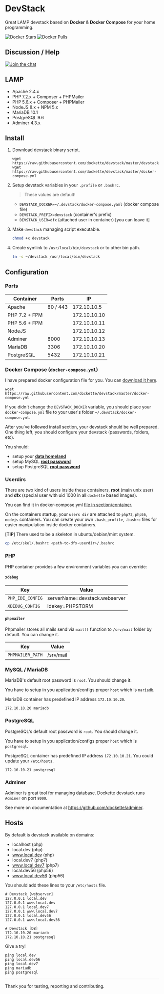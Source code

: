 # DevStack

Great LAMP devstack based on **Docker** & **Docker Compose** for your home programming.

[![Docker Stars](https://img.shields.io/docker/stars/dockette/devstack.svg?style=flat)](https://hub.docker.com/r/dockette/devstack/)
[![Docker Pulls](https://img.shields.io/docker/pulls/dockette/devstack.svg?style=flat)](https://hub.docker.com/r/dockette/devstack/)

## Discussion / Help

[![Join the chat](https://img.shields.io/gitter/room/dockette/dockette.svg?style=flat-square)](https://gitter.im/dockette/dockette?utm_source=badge&utm_medium=badge&utm_campaign=pr-badge&utm_content=badge)

## LAMP

- Apache 2.4.x
- PHP 7.2.x + Composer + PHPMailer
- PHP 5.6.x + Composer + PHPMailer
- NodeJS 8.x + NPM 5.x
- MariaDB 10.1
- PostgreSQL 9.6
- Adminer 4.3.x

## Install

1. Download devstack binary script.

    ```
    wget https://raw.githubusercontent.com/dockette/devstack/master/devstack
    wget https://raw.githubusercontent.com/dockette/devstack/master/docker-compose.yml
    ```

2. Setup devstack variables in your `.profile` or `.bashrc`.
	
    > These values are default!

	- `DEVSTACK_DOCKER=~/.devstack/docker-compose.yaml` (docker compose file)
	- `DEVSTACK_PREFIX=devstack` (container's prefix)
	- `DEVSTACK_USER=dfx` (attached user in container) [you can leave it]

3. Make `devstack` managing script executable.

    ```sh
    chmod +x devstack
    ```

4. Create symlink to `/usr/local/bin/devstack` or to other bin path.

    ```sh
    ln -s ~/devstack /usr/local/bin/devstack
    ```

## Configuration

### Ports

| Container     | Ports    | IP           |
|---------------|----------|--------------|
| Apache        | 80 / 443 | 172.10.10.5  |
| PHP 7.2 + FPM |          | 172.10.10.10 |
| PHP 5.6 + FPM |          | 172.10.10.11 |
| NodeJS        |          | 172.10.10.12 |
| Adminer       | 8000     | 172.10.10.13 |
| MariaDB       | 3306     | 172.10.10.20 |
| PostgreSQL    | 5432     | 172.10.10.21 |

### Docker Compose (`docker-compose.yml`)

I have prepared docker configuration file for you. You can [download it here](https://github.com/dockette/devstack/blob/master/docker-compose.yml).

```
wget https://raw.githubusercontent.com/dockette/devstack/master/docker-compose.yml
```

If you didn't change the `DEVSTACK_DOCKER` variable, you should place your `docker-compose.yml` file to your user's folder `~/.devstack/docker-compose.yml`.

After you've followed install section, your devstack should be well prepared. One thing left, you should configure your devstack (passwords, folders, etc). 

You should: 
 - setup your [**data homeland**](https://github.com/dockette/devstack/blob/master/docker-compose.yml#L132-L134)
 - setup MySQL [**root password**](https://github.com/dockette/devstack/blob/master/docker-compose.yml#L108-L110)
 - setup PostgreSQL [**root password**](https://github.com/dockette/devstack/blob/master/docker-compose.yml#L125-L127)

### Userdirs

There are two kind of users inside these containers, **root** (main unix user) and **dfx** (special user with uid 1000 in all `dockette` based images).

You can find it in docker-compose.yml [file in section/container](https://github.com/dockette/devstack/blob/master/docker-compose.yml#L139-L147).

On the containers startup, your `users dir` are attached to `php72`, `php56`, `nodejs` containers. You can create your own `.bash_profile`, `.bashrc` files 
for easier manipulation inside docker containers.

[**TIP**] There used to be a skeleton in ubuntu/debian/mint system. 

```sh
cp /etc/skel/.bashrc <path-to-dfx-userdir>/.bashrc
```

### PHP

PHP container provides a few environment variables you can override: 

#### `xdebug`

| Key               | Value                          |
|-------------------|--------------------------------|
| `PHP_IDE_CONFIG`  | serverName=devstack.webserver  |
| `XDEBUG_CONFIG`   | idekey=PHPSTORM                |

#### `phpmailer`

Phpmailer stores all mails send via `mail()` function to `/srv/mail` folder by default. You can change it.

| Key               | Value      |
|-------------------|------------|
| `PHPMAILER_PATH`  | /srv/mail  |

### MySQL / MariaDB

MariaDB's default root password is `root`. You should change it.

You have to setup in you application/configs proper `host` which is `mariadb`. 

MariaDB container has predefined IP address `172.10.10.20`.

```
172.10.10.20 mariadb
```

### PostgreSQL

PostgreSQL's default root password is `root`. You should change it.

You have to setup in you application/configs proper `host` which is `postgresql`. 

PostgreSQL container has predefined IP address `172.10.10.21`. You could update your `/etc/hosts`.

```
172.10.10.21 postgresql
```

### Adminer

Adminer is great tool for managing database. Dockette devstack runs `Adminer` on port `8000`.

See more on documentation at https://github.com/dockette/adminer.

## Hosts

By default is devstack available on domains:

- localhost (php)
- local.dev (php)
- www.local.dev (php)
- local.dev7 (php7)
- www.local.dev7 (php7)
- local.dev56 (php56)
- www.local.dev56 (php56)

You should add these lines to your `/etc/hosts` file.

```
# Devstack [webserver]
127.0.0.1 local.dev
127.0.0.1 www.local.dev
127.0.0.1 local.dev7
127.0.0.1 www.local.dev7
127.0.0.1 local.dev56
127.0.0.1 www.local.dev56

# Devstack [DB]
172.10.10.20 mariadb
172.10.10.21 postgresql
```

Give a try!

```
ping local.dev
ping local.dev56
ping local.dev7
ping mariadb
ping postgresql
```

-----

Thank you for testing, reporting and contributing.
